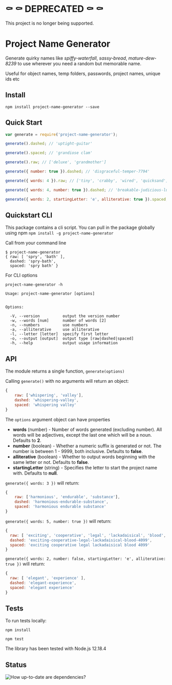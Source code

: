 # ⚰️ ⚰️  DEPRECATED ⚰️ ⚰️ 
This project is no longer being supported.

# Project Name Generator

Generate quirky names like *spiffy-waterfall*, *sassy-bread*, *mature-dew-8239* to use wherever you need a random but memorable name.

Useful for object names, temp folders, passwords, project names, unique ids etc

## Install
`npm install project-name-generator --save`

## Quick Start
```javascript
var generate = require('project-name-generator');

generate().dashed; // 'uptight-guitar'

generate().spaced; // 'grandiose clam'

generate().raw; // ['deluxe', 'grandmother']

generate({ number: true }).dashed; // 'disgraceful-temper-7794'

generate({ words: 4 }).raw; // ['tiny', 'crabby', 'wired', 'quicksand']

generate({ words: 4, number: true }).dashed; // 'breakable-judicious-luxuriant-tax-3931'

generate({ words: 2, startingLetter: 'e', alliterative: true }).spaced; // 'elegant experience'

```

## Quickstart CLI
This package contains a cli script.  You can pull in the package globally using npm
`npm install -g project-name-generator`

Call from your command line
```
$ project-name-generator
{ raw: [ 'spry', 'bath' ],
  dashed: 'spry-bath',
  spaced: 'spry bath' }
```

For CLI options 
```
project-name-generator -h

Usage: project-name-generator [options]


Options:

  -V, --version          output the version number
  -w, --words [num]      number of words [2]
  -n, --numbers          use numbers
  -a, --alliterative     use alliterative
  -l, --letter [letter]  specify first letter
  -o, --output [output]  output type [raw|dashed|spaced]
  -h, --help             output usage information
```

## API
The module returns a single function, `generate(options)`

Calling `generate()` with no arguments will return an object:
```javascript
{
    raw: ['whispering', 'valley'],
    dashed: 'whispering-valley',
    spaced: 'whispering valley'
}
```

The `options` argument object can have properties

* **words** (number) - Number of words generated (excluding number). All words will be adjectives, except the last one which will be a noun. Defaults to **2**.
* **number** (boolean) - Whether a numeric suffix is generated or not. The number is between 1 - 9999, both inclusive. Defaults to **false**.
* **alliterative** (boolean) - Whether to output words beginning with the same letter or not. Defaults to **false**.
* **startingLetter** (string) - Specifies the letter to start the project name with. Defaults to **null**.

`generate({ words: 3 })` will return:
```javascript
{
    raw: ['harmonious', 'endurable', 'substance'],
    dashed: 'harmonious-endurable-substance',
    spaced: 'harmonious endurable substance'
}
```

`generate({ words: 5, number: true })` will return:
```javascript
{
  raw: [ 'exciting', 'cooperative', 'legal', 'lackadaisical', 'blood', 4099 ],
  dashed: 'exciting-cooperative-legal-lackadaisical-blood-4099',
  spaced: 'exciting cooperative legal lackadaisical blood 4099'
}
```

`generate({ words: 2, number: false, startingLetter: 'e', alliterative: true })` will return:
```javascript
{
  raw: [ 'elegant', 'experience' ],
  dashed: 'elegant-experience',
  spaced: 'elegant experience'
}
```

## Tests
To run tests locally:
```
npm install

npm test
```

The library has been tested with Node.js 12.18.4

## Status
![How up-to-date are dependencies?](https://david-dm.org/aceakash/project-name-generator.svg)
